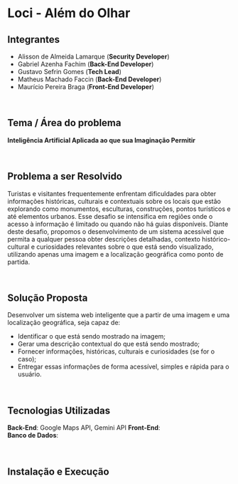 # Loci - Além do Olhar

## Integrantes
- Alisson de Almeida Lamarque (__Security Developer__)
- Gabriel Azenha Fachim (__Back-End Developer__)
- Gustavo Sefrin Gomes (__Tech Lead__)
- Matheus Machado Faccin (__Back-End Developer__)
- Maurício Pereira Braga (__Front-End Developer__)

<br/>

## Tema / Área do problema
__Inteligência Artificial Aplicada ao que sua Imaginação Permitir__

<br/>

## Problema a ser Resolvido
Turistas e visitantes frequentemente enfrentam dificuldades para obter informações históricas, culturais e contextuais sobre os locais que estão explorando 
como monumentos, esculturas, construções, pontos turísticos e até elementos urbanos. Esse desafio se intensifica em regiões onde o acesso à informação é 
limitado ou quando não há guias disponíveis.
Diante deste desafio, propomos o desenvolvimento de um sistema acessível que permita a qualquer pessoa obter descrições detalhadas, contexto histórico-cultural e 
curiosidades relevantes sobre o que está sendo visualizado, utilizando apenas uma imagem e a localização geográfica como ponto de partida.

<br/>

## Solução Proposta
Desenvolver um sistema web inteligente que a partir de uma imagem e uma localização geográfica, seja capaz de:
- Identificar o que está sendo mostrado na imagem;
- Gerar uma descrição contextual do que está sendo mostrado;
- Fornecer informações, históricas, culturais e curiosidades (se for o caso);
- Entregar essas informações de forma acessível, simples e rápida para o usuário.

<br/>

## Tecnologias Utilizadas
__Back-End__:  Google Maps API, Gemini API
__Front-End__:  
__Banco de Dados__:  

<br/>

## Instalação e Execução
